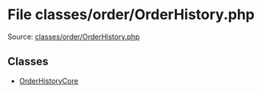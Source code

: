 File classes/order/OrderHistory.php
=========
Source: [classes/order/OrderHistory.php](https://github.com/PrestaShop/PrestaShop/blob/1.6.1.1/classes/order/OrderHistory.php)


Classes
-------

* [OrderHistoryCore](class.OrderHistoryCore.md)

